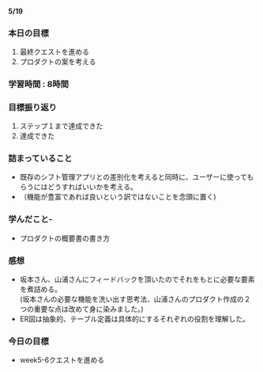 #### 5/19
### 本日の目標
1. 最終クエストを進める
2. プロダクトの案を考える
### 学習時間 : 8時間
### 目標振り返り
1. ステップ１まで達成できた
2. 達成できた
### 詰まっていること
- 既存のシフト管理アプリとの差別化を考えると同時に、ユーザーに使ってもらうにはどうすればいいかを考える。  
- （機能が豊富であれば良いという訳ではないことを念頭に置く)
### 学んだこと- 
- プロダクトの概要書の書き方
### 感想
- 坂本さん、山浦さんにフィードバックを頂いたのでそれをもとに必要な要素を煮詰める。  
   (坂本さんの必要な機能を洗い出す思考法、山浦さんのプロダクト作成の２つの重要な点は改めて身に染みました。)
- ER図は抽象的、テーブル定義は具体的にするそれぞれの役割を理解した。
### 今日の目標
- week5-6クエストを進める

